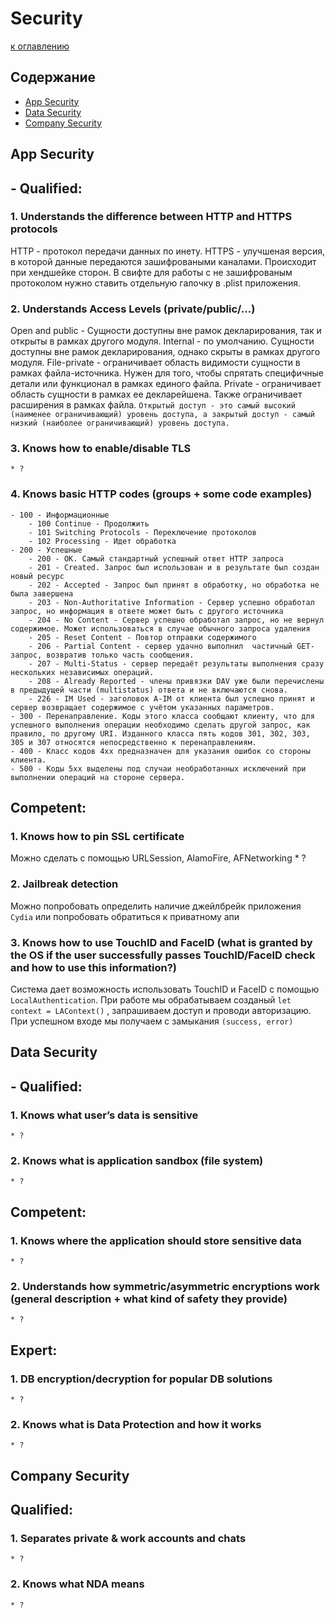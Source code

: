 # Security

[к оглавлению](./README.md)

## Содержание

- [App Security](./Security.md#app-security)
- [Data Security](./Security.md#data-security)
- [Company Security](./Security.md#company-security)


## <a id="app-security"></a> App Security

## - Qualified:
### 1. Understands the difference between HTTP and HTTPS protocols

HTTP - протокол передачи данных по инету. HTTPS - улучшеная версия, в которой данные передаются зашифроваными каналами. Происходит при хендшейке сторон. В свифте для работы с не зашифрованым протоколом нужно ставить отдельную галочку в .plist приложения.

### 2. Understands Access Levels (private/public/…)

Open and public - Сущности доступны вне рамок декларирования, так и открыты в рамках другого модуля.
Internal - по умолчанию. Сущности доступны вне рамок декларирования, однако скрыты в рамках другого модуля.
File-private - ограничивает область видимости сущности в рамках файла-источника. Нужен для того, чтобы спрятать специфичные детали или функционал в рамках единого файла.
Private - ограничивает область сущности в рамках ее декларейшена. Также ограничивает расширения в рамках файла.
`Открытый доступ - это самый высокий (наименее ограничивающий) уровень доступа, а закрытый доступ - самый низкий (наиболее ограничивающий) уровень доступа.`

### 3. Knows how to enable/disable TLS
    * ?
### 4. Knows basic HTTP codes (groups + some code examples)
    - 100 - Информационные
        - 100 Continue - Продолжить
        - 101 Switching Protocols - Переключение протоколов
        - 102 Processing - Идет обработка
    - 200 - Успешные
        - 200 - ОК. Самый стандартный успешный ответ HTTP запроса
        - 201 - Created. Запрос был использован и в результате был создан новый ресурс
        - 202 - Accepted - Запрос был принят в обработку, но обработка не была завершена
        - 203 - Non-Authoritative Information - Сервер успешно обработал запрос, но информация в ответе может быть с другого источника
        - 204 - No Content - Сервер успешно обработал запрос, но не вернул содержимое. Может использоваться в случае обычного запроса удаления
        - 205 - Reset Content - Повтор отправки содержимого
        - 206 - Partial Content - сервер удачно выполнил  частичный GET-запрос, возвратив только часть сообщения.
        - 207 - Multi-Status - сервер передаёт результаты выполнения сразу нескольких независимых операций.
        - 208 - Already Reported - члены привязки DAV уже были перечислены в предыдущей части (multistatus) ответа и не включаются снова.
        - 226 - IM Used - заголовок A-IM от клиента был успешно принят и сервер возвращает содержимое с учётом указанных параметров.
    - 300 - Перенаправление. Коды этого класса сообщают клиенту, что для успешного выполнения операции необходимо сделать другой запрос, как правило, по другому URI. Изданного класса пять кодов 301, 302, 303, 305 и 307 относятся непосредственно к перенаправлениям.
    - 400 - Класс кодов 4xx предназначен для указания ошибок со стороны клиента.
    - 500 - Коды 5xx выделены под случаи необработанных исключений при выполнении операций на стороне сервера.

## Competent:
### 1. Knows how to pin SSL certificate
Можно сделать с помощью URLSession, AlamoFire, AFNetworking
    * ?
### 2. Jailbreak detection
Можно попробовать определить наличие джейлбрейк приложения `Cydia` или попробовать обратиться к приватному апи
### 3. Knows how to use TouchID and FaceID (what is granted by the OS if the user successfully passes TouchID/FaceID check and how to use this information?)
Система дает возможность использовать TouchID и FaceID с помощью `LocalAuthentication`. При работе мы обрабатываем созданый `let context = LAContext()` , запрашиваем доступ и проводи авторизацию. При успешном входе мы получаем с замыкания `(success, error)`

## <a id="data-security"></a> Data Security

## - Qualified:
### 1. Knows what user’s data is sensitive
    * ?
### 2. Knows what is application sandbox (file system)
    * ?

## Competent:
### 1. Knows where the application should store sensitive data
    * ?
### 2. Understands how symmetric/asymmetric encryptions work (general description + what kind of safety they provide)
    * ?

## Expert:
### 1. DB encryption/decryption for popular DB solutions
    * ?
### 2. Knows what is Data Protection and how it works
    * ?

## <a id="company-security"></a> Company Security

## Qualified:
### 1. Separates private & work accounts and chats
    * ?
### 2. Knows what NDA means
    * ?
